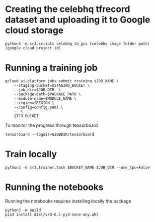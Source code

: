 # Creating the celebhq tfrecord dataset and uploading it to Google cloud storage
```
python3 -m sr3.scripts celebhq_to_gcs [celebhq image folder path] [google cloud project id]
```

# Running a training job
```
gcloud ai-platform jobs submit training $JOB_NAME \
    --staging-bucket=$STAGING_BUCKET \
    --job-dir=$JOB_DIR  \
    --package-path=$PACKAGE_PATH \
    --module-name=$MODULE_NAME \
    --region=$REGION \
    --config=config.yaml \
    -- \
    $TFR_BUCKET
```
To monitor the progress through tensorboard
```
tensorboard --logdir=$JOBDIR/tensorboard
```

# Train locally
```
python3 -m sr3.trainer.task $BUCKET_NAME $JOB_DIR --use_tpu=False
```

# Running the notebooks
Running the notebooks requires installing locally the package
```
python3 -m build
pip3 install dist/sr3-0.1-py3-none-any.whl
```